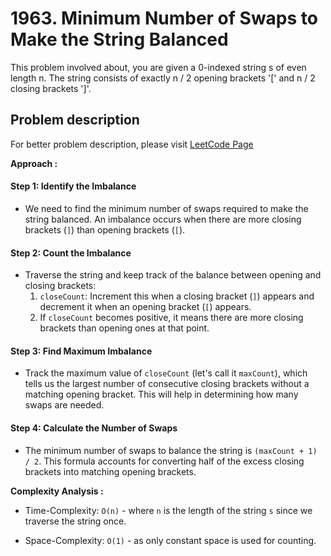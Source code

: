 # 1963. Minimum Number of Swaps to Make the String Balanced

This problem involved about, you are given a 0-indexed string s of even length n. The string consists of exactly n / 2 opening brackets '[' and n / 2 closing brackets ']'.

## Problem description

For better problem description, please visit [LeetCode Page](https://leetcode.com/problems/minimum-number-of-swaps-to-make-the-string-balanced/description)

**Approach :**<br/>

#### Step 1: Identify the Imbalance

-   We need to find the minimum number of swaps required to make the string balanced. An imbalance occurs when there are more closing brackets (`]`) than opening brackets (`[`).

#### Step 2: Count the Imbalance

-   Traverse the string and keep track of the balance between opening and closing brackets:
    1.  `closeCount`: Increment this when a closing bracket (`]`) appears and decrement it when an opening bracket (`[`) appears.
    2.  If `closeCount` becomes positive, it means there are more closing brackets than opening ones at that point.

#### Step 3: Find Maximum Imbalance

-   Track the maximum value of `closeCount` (let's call it `maxCount`), which tells us the largest number of consecutive closing brackets without a matching opening bracket. This will help in determining how many swaps are needed.

#### Step 4: Calculate the Number of Swaps

-   The minimum number of swaps to balance the string is `(maxCount + 1) / 2`. This formula accounts for converting half of the excess closing brackets into matching opening brackets.

**Complexity Analysis :**<br/>

-   Time-Complexity: `O(n)` - where `n` is the length of the string `s` since we traverse the string once.

-   Space-Complexity: `O(1)` - as only constant space is used for counting.
